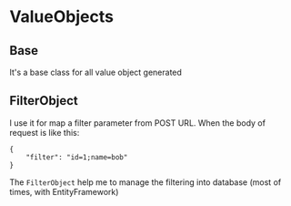 # ValueObjects

## Base
It's a base class for all value object generated

## FilterObject
I use it for map a filter parameter from POST URL. 
When the body of request is like this:
```[json]
{
    "filter": "id=1;name=bob"
}
```
The `FilterObject` help me to manage the filtering into database (most of times, with EntityFramework)